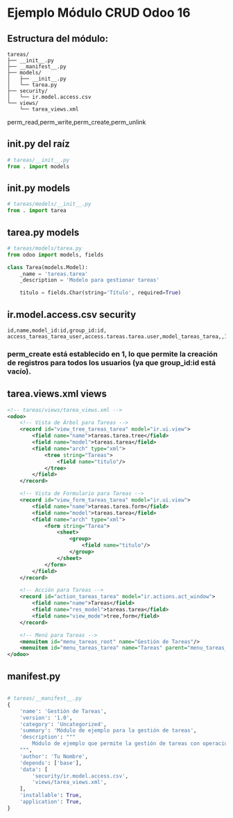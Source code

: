 # Ejemplo Módulo CRUD Odoo 16

## Estructura del módulo: 

```
tareas/
├── __init__.py
├── __manifest__.py
├── models/
│   ├── __init__.py
│   └── tarea.py
├── security/
│   └── ir.model.access.csv
└── views/
    └── tarea_views.xml

```
perm_read,perm_write,perm_create,perm_unlink
## init.py del raíz

```py
# tareas/__init__.py
from . import models

```

## init.py models

```py
# tareas/models/__init__.py
from . import tarea

```

## tarea.py models

```py
# tareas/models/tarea.py
from odoo import models, fields

class Tarea(models.Model):
    _name = 'tareas.tarea'
    _description = 'Modelo para gestionar tareas'

    titulo = fields.Char(string='Título', required=True)

```

## ir.model.access.csv security

```csv
id,name,model_id:id,group_id:id,
access_tareas_tarea_user,access.tareas.tarea.user,model_tareas_tarea,,1,1,1,1

```

### perm_create está establecido en 1, lo que permite la creación de registros para todos los usuarios (ya que group_id:id está vacío).

## tarea.views.xml views

```xml
<!-- tareas/views/tarea_views.xml -->
<odoo>
    <!-- Vista de Árbol para Tareas -->
    <record id="view_tree_tareas_tarea" model="ir.ui.view">
        <field name="name">tareas.tarea.tree</field>
        <field name="model">tareas.tarea</field>
        <field name="arch" type="xml">
            <tree string="Tareas">
                <field name="titulo"/>
            </tree>
        </field>
    </record>

    <!-- Vista de Formulario para Tareas -->
    <record id="view_form_tareas_tarea" model="ir.ui.view">
        <field name="name">tareas.tarea.form</field>
        <field name="model">tareas.tarea</field>
        <field name="arch" type="xml">
            <form string="Tarea">
                <sheet>
                    <group>
                        <field name="titulo"/>
                    </group>
                </sheet>
            </form>
        </field>
    </record>

    <!-- Acción para Tareas -->
    <record id="action_tareas_tarea" model="ir.actions.act_window">
        <field name="name">Tareas</field>
        <field name="res_model">tareas.tarea</field>
        <field name="view_mode">tree,form</field>
    </record>

    <!-- Menú para Tareas -->
    <menuitem id="menu_tareas_root" name="Gestión de Tareas"/>
    <menuitem id="menu_tareas_tarea" name="Tareas" parent="menu_tareas_root" action="action_tareas_tarea"/>
</odoo>

```

## manifest.py

```py

# tareas/__manifest__.py
{
    'name': 'Gestión de Tareas',
    'version': '1.0',
    'category': 'Uncategorized',
    'summary': 'Módulo de ejemplo para la gestión de tareas',
    'description': """
        Módulo de ejemplo que permite la gestión de tareas con operaciones CRUD.
    """,
    'author': 'Tu Nombre',
    'depends': ['base'],
    'data': [
        'security/ir.model.access.csv',
        'views/tarea_views.xml',
    ],
    'installable': True,
    'application': True,
}

```